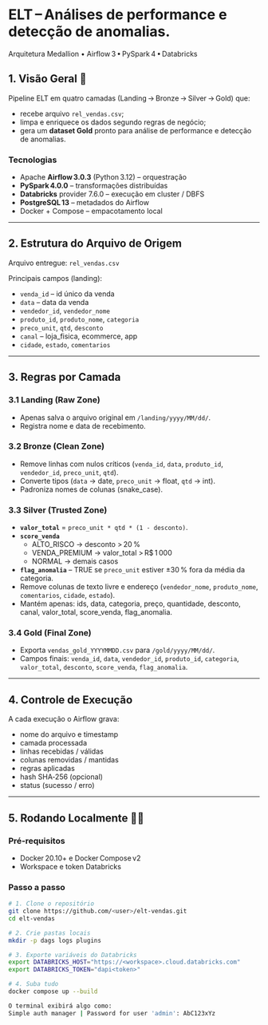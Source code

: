# ELT – Análises de performance e detecção de anomalias.
Arquitetura Medallion • Airflow 3 • PySpark 4 • Databricks

## 1. Visão Geral 🚀
Pipeline ELT em quatro camadas (Landing → Bronze → Silver → Gold) que:

* recebe arquivo `rel_vendas.csv`;
* limpa e enriquece os dados segundo regras de negócio;
* gera um **dataset Gold** pronto para análise de performance e detecção de anomalias.

### Tecnologias
* Apache **Airflow 3.0.3** (Python 3.12) – orquestração  
* **PySpark 4.0.0** – transformações distribuídas  
* **Databricks** provider 7.6.0 – execução em cluster / DBFS  
* **PostgreSQL 13** – metadados do Airflow  
* Docker + Compose – empacotamento local

---

## 2. Estrutura do Arquivo de Origem
Arquivo entregue: `rel_vendas.csv`  

Principais campos (landing):

* `venda_id` – id único da venda  
* `data` – data da venda  
* `vendedor_id`, `vendedor_nome`  
* `produto_id`, `produto_nome`, `categoria`  
* `preco_unit`, `qtd`, `desconto`  
* `canal` – loja_fisica, ecommerce, app  
* `cidade`, `estado`, `comentarios`

---

## 3. Regras por Camada

### 3.1 Landing (Raw Zone)
* Apenas salva o arquivo original em `/landing/yyyy/MM/dd/`.  
* Registra nome e data de recebimento.

### 3.2 Bronze (Clean Zone)
* Remove linhas com nulos críticos (`venda_id`, `data`, `produto_id`, `vendedor_id`, `preco_unit`, `qtd`).  
* Converte tipos (`data` → date, `preco_unit` → float, `qtd` → int).  
* Padroniza nomes de colunas (snake_case).  

### 3.3 Silver (Trusted Zone)
* **`valor_total`** = `preco_unit * qtd * (1 - desconto)`.  
* **`score_venda`**  
  * ALTO_RISCO → desconto > 20 %  
  * VENDA_PREMIUM → valor_total > R$ 1 000  
  * NORMAL → demais casos  
* **`flag_anomalia`** – TRUE se `preco_unit` estiver ±30 % fora da média da categoria.  
* Remove colunas de texto livre e endereço (`vendedor_nome`, `produto_nome`, `comentarios`, `cidade`, `estado`).  
* Mantém apenas: ids, data, categoria, preço, quantidade, desconto, canal, valor_total, score_venda, flag_anomalia.

### 3.4 Gold (Final Zone)
* Exporta `vendas_gold_YYYYMMDD.csv` para `/gold/yyyy/MM/dd/`.  
* Campos finais: `venda_id`, `data`, `vendedor_id`, `produto_id`, `categoria`, `valor_total`, `desconto`, `score_venda`, `flag_anomalia`.

---

## 4. Controle de Execução
A cada execução o Airflow grava:

* nome do arquivo e timestamp  
* camada processada  
* linhas recebidas / válidas  
* colunas removidas / mantidas  
* regras aplicadas  
* hash SHA‑256 (opcional)  
* status (sucesso / erro)

---

## 5. Rodando Localmente 🏃‍♂️

### Pré‑requisitos
* Docker 20.10+ e Docker Compose v2  
* Workspace e token Databricks

### Passo a passo

```bash
# 1. Clone o repositório
git clone https://github.com/<user>/elt-vendas.git
cd elt-vendas

# 2. Crie pastas locais
mkdir -p dags logs plugins

# 3. Exporte variáveis do Databricks
export DATABRICKS_HOST="https://<workspace>.cloud.databricks.com"
export DATABRICKS_TOKEN="dapi<token>"

# 4. Suba tudo
docker compose up --build

O terminal exibirá algo como:
Simple auth manager | Password for user 'admin': AbC123xYz